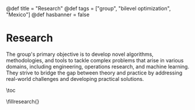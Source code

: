 @def title = "Research"
@def tags = ["group", "bilevel optimization", "Mexico"]
@def hasbanner = false

# Research


The group's primary objective is to develop novel algorithms, methodologies, and tools to tackle complex problems that arise in various domains, including engineering, operations research, and machine learning. They strive to bridge the gap between theory and practice by addressing real-world challenges and developing practical solutions.

\toc

\fillresearch{}
